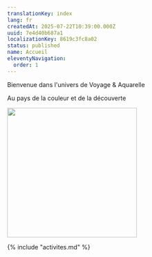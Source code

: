 ```yaml
---
translationKey: index
lang: fr
createdAt: 2025-07-22T10:39:00.000Z
uuid: 7e4d40b687a1
localizationKey: 8619c3fc8a02
status: published
name: Accueil
eleventyNavigation:
  order: 1
---
```

Bienvenue dans l'univers de Voyage & Aquarelle

Au pays de la couleur et de la découverte

<img src="/_images/Balad%27aquarelle-logo-RVB-500px-02.webp" alt="" width="300" />

{% include "activites.md" %}
